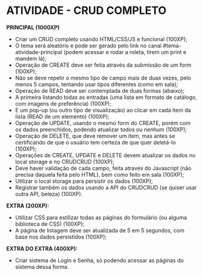 # ATIVIDADE - CRUD COMPLETO

**PRINCIPAL (1000XP)**

- Criar um CRUD completo usando HTML/CSS/JS e funcional (100XP);
- O tema será aleatório e pode ser gerado pelo link no canal #tema-atividade-principal  (podem acessar e rodar a roleta, tirem um print e mandem lá);
- Operação de CREATE deve ser feita através da submissão de um form (100XP);
- Não se deve repetir o mesmo tipo de campo mais de duas vezes, pelo menos 5 campos, tentando usar tipos diferentes (como em sala);
- Operação de READ deve ser contemplada de duas formas (abaixo);
- A primeira listando todas as entradas (uma lista em formato de catálogo, com imagens de preferência) (100XP);
- E um pop-up (ou outro tipo de visualização) ao clicar em cada item da lista (READ de um elemento) (100XP);
- Operação de UPDATE, usando o mesmo form do CREATE, porém com os dados preenchidos, podendo atualizar todos ou nenhum (100XP);
- Operação de DELETE, que deve remover um item, mas antes se certificando de que o usuário tem certeza de que quer deletá-lo (100XP);
- Operações de CREATE, UPDATE e DELETE devem atualizar os dados no local storage e no CRUDCRUD (100XP);
- Deve haver validação de cada campo, feita através do Javascript (não precisa daquela feita pelo HTML), bem como feito em sala (100XP);
- Utilizar o local storage para persistir os dados (100XP);
- Registrar também os dados usando a API do CRUDCRUD (se quiser usar outra API, beleza) (100XP).

**EXTRA (200XP):**
- Utilizar CSS para estilizar todas as páginas do formulário (ou alguma biblioteca de CSS) (100XP);
- A página de listagem deve ser atualizada de 5 em 5 segundos, com base nos dados persistidos (100XP);

**EXTRA DO EXTRA (400XP):**
- Criar sistema de Login e Senha, só podendo acessar as páginas do sistema dessa forma.
